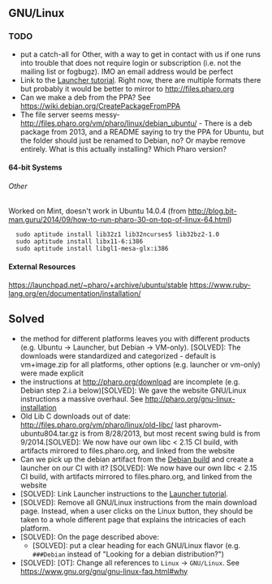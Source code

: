 ## GNU/Linux

### TODO
- put a catch-all for Other, with a way to get in contact with us if one runs into trouble that does not require login or subscription (i.e. not the mailing list or fogbugz). IMO an email address would be perfect
- Link to the [Launcher tutorial](https://github.com/SquareBracketAssociates/PharoInProgress/tree/master/PharoLauncherTutorial). Right now, there are multiple formats there but probably it would be better to mirror to http://files.pharo.org
- Can we make a deb from the PPA? See https://wiki.debian.org/CreatePackageFromPPA
- The file server seems messy- http://files.pharo.org/vm/pharo/linux/debian_ubuntu/ - There is a deb package from 2013, and a README saying to try the PPA for Ubuntu, but the folder should just be renamed to Debian, no? Or maybe remove entirely. What is this actually installing? Which Pharo version? 

#### 64-bit Systems

###### Other
Worked on Mint, doesn't work in Ubuntu 14.0.4 (from http://blog.bit-man.guru/2014/09/how-to-run-pharo-30-on-top-of-linux-64.html)
```
  sudo aptitude install lib32z1 lib32ncurses5 lib32bz2-1.0
  sudo aptitude install libx11-6:i386
  sudo aptitude install libgl1-mesa-glx:i386
```

#### External Resources
https://launchpad.net/~pharo/+archive/ubuntu/stable
https://www.ruby-lang.org/en/documentation/installation/

## Solved
- the method for different platforms leaves you with different products (e.g. Ubuntu -> Launcher, but Debian -> VM-only). [SOLVED]: The downloads were standardized and categorized - default is vm+image.zip for all platforms, other options (e.g. launcher or vm-only) were made explicit
- the instructions at http://pharo.org/download are incomplete (e.g. Debian step 2.i.a below)[SOLVED]: We gave the website GNU/Linux instructions a massive overhaul. See http://pharo.org/gnu-linux-installation
- Old Lib C downloads out of date: http://files.pharo.org/vm/pharo/linux/old-libc/ last pharovm-ubuntu804.tar.gz is from 8/28/2013, but most recent swing buld is from 9/2014.[SOLVED]: We now have our own libc < 2.15 CI build, with artifacts mirrored to files.pharo.org, and linked from the website
- Can we pick up the debian artifact from the [Debian build](https://swing.fit.cvut.cz/jenkins/view/Projects/job/pharo-vm-stable-swing/) and create a launcher on our CI with it? [SOLVED]: We now have our own libc < 2.15 CI build, with artifacts mirrored to files.pharo.org, and linked from the website
- [SOLVED]: Link Launcher instructions to the [Launcher tutorial](https://github.com/SquareBracketAssociates/PharoInProgress/tree/master/PharoLauncherTutorial).
- [SOLVED]: Remove all GNU/Linux instructions from the main download page. Instead, when a user clicks on the Linux button, they should be taken to a whole different page that explains the intricacies of each platform.
- [SOLVED]: On the page described above:
  - [SOLVED]: put a clear heading for each GNU/Linux flavor (e.g. `###Debian` instead of "Looking for a debian distribution?")
- [SOLVED]: [OT]: Change all references to `Linux` -> `GNU/Linux`. See https://www.gnu.org/gnu/gnu-linux-faq.html#why
